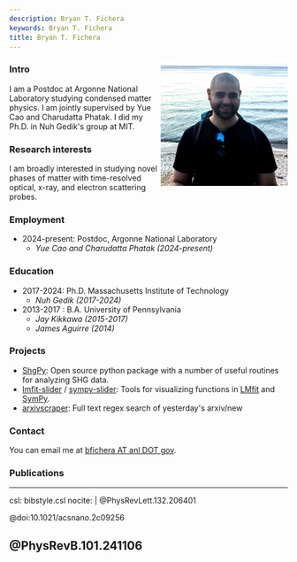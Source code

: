 ```yaml
---
description: Bryan T. Fichera
keywords: Bryan T. Fichera
title: Bryan T. Fichera
---
```


<img src="profile.jpg" alt="me" height="230" width="230" align="right"/>

### Intro

I am a Postdoc at Argonne National Laboratory studying condensed matter physics. I am jointly supervised by Yue Cao and Charudatta Phatak. I did my Ph.D. in Nuh Gedik's group at MIT.

### Research interests

I am broadly interested in studying novel phases of matter with time-resolved optical, x-ray, and electron scattering probes.

### Employment

- 2024-present: Postdoc, Argonne National Laboratory
    - *Yue Cao and Charudatta Phatak (2024-present)*

### Education

- 2017-2024: Ph.D. Massachusetts Institute of Technology
    - *Nuh Gedik (2017-2024)*
- 2013-2017 : B.A. University of Pennsylvania
    - *Jay Kikkawa (2015-2017)*
    - *James Aguirre (2014)*

### Projects

- [ShgPy](https://bfichera.github.io/shgpy/): Open source python package with a number of useful routines for analyzing SHG data. 
- [lmfit-slider](https://github.com/bfichera/lmfit-slider) / [sympy-slider](https://github.com/bfichera/sympy-slider): Tools for visualizing functions in [LMfit](https://github.com/lmfit/lmfit-py) and [SymPy](https://www.sympy.org/en/index.html).
- [arxivscraper](https://github.com/bfichera/arxivscraper): Full text regex search of yesterday's arxiv/new

### Contact

You can email me at [bfichera AT anl DOT gov](mailto:bfichera@anl.gov).

### Publications

---
csl: bibstyle.csl
nocite: |
  @PhysRevLett.132.206401

  @doi:10.1021/acsnano.2c09256

  @PhysRevB.101.241106
---
